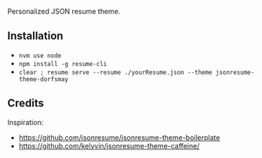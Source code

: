 
Personalized JSON resume theme.

## Installation
* `nvm use node`
* `npm install -g resume-cli`
* `clear ; resume serve --resume ./yourResume.json --theme jsonresume-theme-dorfsmay`

## Credits
Inspiration:
* https://github.com/jsonresume/jsonresume-theme-boilerplate
* https://github.com/kelyvin/jsonresume-theme-caffeine/
